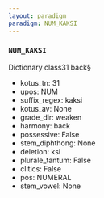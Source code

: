 ```yaml
---
layout: paradigm
paradigm: NUM_KAKSI
---
```

### ` NUM_KAKSI `

Dictionary class31 back§
* kotus_tn: 31
* upos: NUM
* suffix_regex: kaksi
* kotus_av: None
* grade_dir: weaken
* harmony: back
* possessive: False
* stem_diphthong: None
* deletion: ksi
* plurale_tantum: False
* clitics: False
* pos: NUMERAL
* stem_vowel: None
